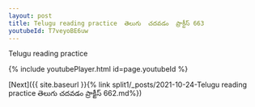 ```yaml
---
layout: post
title: Telugu reading practice  తెలుగు  చదవడం  ప్రాక్టీస్ 663
youtubeId: T7veyoBE6uw
---
```

 
 
Telugu reading practice
 
 
 
 
 


{% include youtubePlayer.html id=page.youtubeId %}
 
[Next]({{ site.baseurl }}{% link  split1/_posts/2021-10-24-Telugu reading practice  తెలుగు  చదవడం  ప్రాక్టీస్ 662.md%})
 
